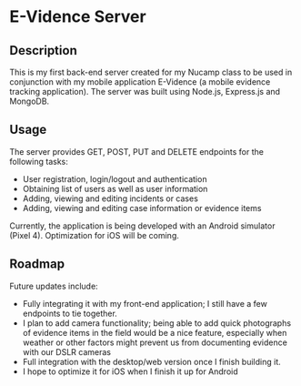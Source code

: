 # E-Vidence Server

## Description

This is my first back-end server created for my Nucamp class to be used in conjunction with my mobile application E-Vidence (a mobile evidence tracking application). 
The server was built using Node.js, Express.js and MongoDB.

## Usage

The server provides GET, POST, PUT and DELETE endpoints for the following tasks:
- User registration, login/logout and authentication
- Obtaining list of users as well as user information
- Adding, viewing and editing incidents or cases
- Adding, viewing and editing case information or evidence items

Currently, the application is being developed with an Android simulator (Pixel 4). Optimization for iOS will be coming. 

## Roadmap

Future updates include:
* Fully integrating it with my front-end application; I still have a few endpoints to tie together.
* I plan to add camera functionality; being able to add quick photographs of evidence items in the field would be a nice feature, especially when weather or other factors might
prevent us from documenting evidence with our DSLR cameras
* Full integration with the desktop/web version once I finish building it.
* I hope to optimize it for iOS when I finish it up for Android



